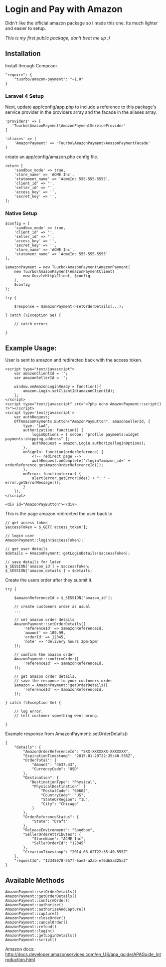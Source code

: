 # Login and Pay with Amazon

Didn't like the official amazon package so i made this one. Its much lighter and easier to setup.

*This is my first public package, don't beat me up :)*

## Installation
Install through Composer.
```
"require": {
    "tuurbo/amazon-payment": "~1.0"
}
```

### Laravel 4 Setup
Next, update app/config/app.php to include a reference to this package's service provider in the providers array and the facade in the aliases array.

```
'providers' => [
   'Tuurbo\AmazonPayment\AmazonPaymentServiceProvider'
]
```

```
'aliases' => [
    'AmazonPayment' => 'Tuurbo\AmazonPayment\AmazonPaymentFacade'
]
```

create an app/config/amazon.php config file.
```
return [
    'sandbox_mode' => true,
    'store_name' => 'ACME Inc',
    'statement_name' => 'AcmeInc 555-555-5555',
    'client_id' => '',
    'seller_id' => '',
    'access_key' => '',
    'secret_key' => '',
];
```

### Native Setup
```
$config = [
    'sandbox_mode' => true,
    'client_id' => '',
    'seller_id' => '',
    'access_key' => '',
    'secret_key' => '',
    'store_name' => 'ACME Inc',
    'statement_name' => 'AcmeInc 555-555-5555'
];

$amazonPayment = new Tuurbo\AmazonPayment\AmazonPayment(
    new Tuurbo\AmazonPayment\AmazonPaymentClient(
        new GuzzleHttp\Client, $config
    ),
    $config
);

try {

    $response = $amazonPayment->setOrderDetails(...);

} catch (\Exception $e) {

    // catch errors

}
```


## Example Usage:
User is sent to amazon and redirected back with the access token.
```
<script type="text/javascript">
    var amazonClientId = '';
    var amazonSellerId = '';

    window.onAmazonLoginReady = function(){
        amazon.Login.setClientId(amazonClientId);
    };
</script>
<script type="text/javascript" src="<?php echo AmazonPayment::script() ?>"></script>
<script type='text/javascript'>
    var authRequest;
    OffAmazonPayments.Button("AmazonPayButton", amazonSellerId, {
        type: "LwA",
        authorization: function() {
            loginOptions = { scope: "profile payments:widget payments:shipping_address" };
            authRequest = amazon.Login.authorize(loginOptions);
        },
        onSignIn: function(orderReference) {
            <!-- redirect page -->
            authRequest.onComplete('/login?amazon_id=' + orderReference.getAmazonOrderReferenceId());
        },
        onError: function(error) {
            alert(error.getErrorCode() + ": " + error.getErrorMessage());
        }
    });
</script>

<div id="AmazonPayButton"></div>
```

This is the page amazon redirected the user back to.
```
// get access token
$accessToken = $_GET['access_token'];

// login user
AmazonPayment::login($accessToken);

// get user details
$details = AmazonPayment::getLoginDetails($accessToken);

// save details for later
$_SESSION['amazon_id'] = $accessToken;
$_SESSION['amazon_details'] = $details;
```

Create the users order after they submit it.
```
try {

	$amazonReferenceId = $_SESSION['amazon_id'];

	// create customers order as usual
	...

	// set amazon order details
	AmazonPayment::setOrderDetails([
	    'referenceId' => $amazonReferenceId,
	    'amount' => 109.99,
	    'orderId' => 12345,
	    'note' => 'delivery hours 2pm-5pm'
	]);

	// comfirm the amazon order
	AmazonPayment::confirmOrder([
	    'referenceId' => $amazonReferenceId,
	]);

	// get amazon order details.
	// save the response to your customers order
	$amazon = AmazonPayment::getOrderDetails([
	    'referenceId' => $amazonReferenceId,
	]);

} catch (\Exception $e) {

	// log error.
	// tell customer something went wrong.

}
```

Example response from AmazonPayment::setOrderDetails()
```
{
    "details": {
        "AmazonOrderReferenceId": "SXX-XXXXXXX-XXXXXXX",
        "ExpirationTimestamp": "2015-01-29T22:35:40.555Z",
        "OrderTotal": {
            "Amount": "4637.43",
            "CurrencyCode": "USD"
        },
        "Destination": {
           "DestinationType": "Physical",
            "PhysicalDestination": {
                "PostalCode": "60602",
                "CountryCode": "US",
                "StateOrRegion": "IL",
                "City": "Chicago"
            }
        },
        "OrderReferenceStatus": {
            "State": "Draft"
        },
        "ReleaseEnvironment": "Sandbox",
        "SellerOrderAttributes": {
            "StoreName": "ACME Inc",
            "SellerOrderId": "12345"
        },
        "CreationTimestamp": "2014-08-02T22:35:40.555Z"
    },
    "requestId": "12345678-557f-6ae2-a2ab-ef6db5a325a2"
}
```

## Available Methods

```
AmazonPayment::setOrderDetails()
AmazonPayment::getOrderDetails()
AmazonPayment::confirmOrder()
AmazonPayment::authorize()
AmazonPayment::authorizeAndCapture()
AmazonPayment::capture()
AmazonPayment::closeOrder()
AmazonPayment::cancelOrder()
AmazonPayment::refund()
AmazonPayment::login()
AmazonPayment::getLoginDetails()
AmazonPayment::script()
```

Amazon docs: http://docs.developer.amazonservices.com/en_US/apa_guide/APAGuide_Introduction.html
